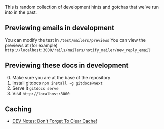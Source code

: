 This is random collection of development hints and gotchas that we've run into in the past.

## Previewing emails in development

You can modify the test in `/test/mailers/previews`
You can view the previews at (for example) `http://localhost:3000/rails/mailers/notify_mailer/new_reply_email`

## Previewing these docs in development

0. Make sure you are at the base of the repository
1. Install gitdocs `npm install -g gitdocs@next`
1. Serve it `gitdocs serve`
1. Visit `http://localhost:8000`

## Caching

- [DEV Notes: Don't Forget To Clear Cache!](https://dev.to/jess/dev-notes-don-t-forget-to-clear-cache-962)
